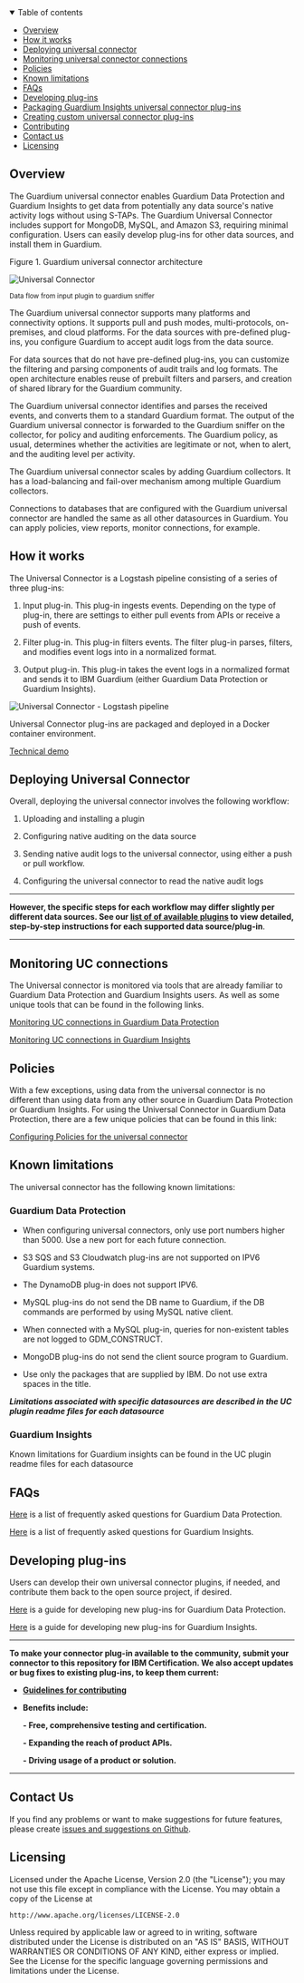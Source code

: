 <details open="open">
  <summary>Table of contents</summary>

  - [Overview](#overview)
  - [How it works](#how-it-works)
  - [Deploying universal connector](#deploying-universal-connector)
  - [Monitoring universal connector  connections](#monitoring-universal-connector-connections)
  - [Policies](#policies)
  - [Known limitations](#known-limitations)
  - [FAQs](#faqs)
  - [Developing plug-ins](developing-plug-ins)
  - [Packaging Guardium Insights universal connector plug-ins](#packaging-guardium-insights-universal-connector-plug-ins)
  - [Creating custom universal connector plug-ins](#creating-custom-universal-connector-plug-ins)
  - [Contributing](#contributing)
  - [Contact us](#contact-us)
  - [Licensing](#licensing)

</details>

## Overview

The Guardium universal connector enables Guardium Data Protection and Guardium Insights to get data from potentially any data source's native activity logs without using S-TAPs. The Guardium Universal Connector includes support for MongoDB, MySQL, and Amazon S3, requiring minimal configuration. Users can easily develop plug-ins for other data sources, and install them in Guardium.

Figure 1. Guardium universal connector architecture

![Universal Connector](/docs/images/guc.jpg)

<sub> Data flow from input plugin to guardium sniffer </sub>

The Guardium universal connector supports many platforms and connectivity options. It supports pull and push modes, multi-protocols, on-premises, and cloud platforms. For the data sources with pre-defined plug-ins, you configure Guardium to accept audit logs from the data source.

For data sources that do not have pre-defined plug-ins, you can customize the filtering and parsing components of audit trails and log formats. The open architecture enables reuse of prebuilt filters and parsers, and creation of shared library for the Guardium community.

The Guardium universal connector identifies and parses the received events, and converts them to a standard Guardium format. The output of the Guardium universal connector is forwarded to the Guardium sniffer on the collector, for policy and auditing enforcements. The Guardium policy, as usual, determines whether the activities are legitimate or not, when to alert, and the auditing level per activity.

The Guardium universal connector scales by adding Guardium collectors. It has a load-balancing and fail-over mechanism among multiple Guardium collectors.

Connections to databases that are configured with the Guardium universal connector are handled the same as all other datasources in Guardium. You can apply policies, view reports, monitor connections, for example.

## How it works

The Universal Connector is a Logstash pipeline consisting of a series of three plug-ins:

1. Input plug-in. This plug-in ingests events. Depending on the type of plug-in, there are settings to either pull events from APIs or receive a push of events.

2. Filter plug-in. This plug-in filters events. The filter plug-in parses, filters, and modifies event logs into in a normalized format. 

3. Output plug-in. This plug-in takes the event logs in a normalized format and sends it to IBM Guardium (either Guardium Data Protection or Guardium Insights). 

![Universal Connector - Logstash pipeline](/docs/images/uc_overview.png)

Universal Connector plug-ins are packaged and deployed in a Docker container environment.


[Technical demo](https://youtu.be/LAYhVoYMb28)

## Deploying Universal Connector

Overall, deploying the universal connector involves the following workflow:

1. Uploading and installing a plugin

2. Configuring native auditing on the data source

3. Sending native audit logs to the universal connector, using either a push or pull workflow. 

4. Configuring the universal connector to read the native audit logs
***
**However, the specific steps for each workflow may differ slightly per different data sources. See our [list of of available plugins](https://github.com/IBM/universal-connectors/blob/main/docs/available_plugins.md) to view detailed, step-by-step instructions for each supported data source/plug-in**.
***

## Monitoring UC connections

The Universal connector is monitored via tools that are already familiar to Guardium Data Protection and Guardium Insights users. As well as some unique tools that can be found in the following links. 

 [Monitoring UC connections in Guardium Data Protection](https://www.ibm.com/docs/en/guardium/11.4?topic=connector-monitoring-data-flow-status)

 [Monitoring UC connections in Guardium Insights](/docs/monitoring_GI.MD)

## Policies

With a few exceptions,  using data from the universal connector is no different than using data from any other source in Guardium Data Protection or Guardium Insights. For using the Universal Connector in Guardium Data Protection, there are a few unique policies that can be found in this link:

[Configuring Policies for the universal connector](https://www.ibm.com/docs/en/guardium/11.4?topic=connector-configuring-policies-universal)


## Known limitations

The universal connector has the following known limitations:

### Guardium Data Protection

 * When configuring universal connectors, only use port numbers higher than 5000. Use a new port for each future connection.

* S3 SQS and S3 Cloudwatch plug-ins are not supported on IPV6 Guardium systems.

* The DynamoDB plug-in does not support IPV6.

* MySQL plug-ins do not send the DB name to Guardium, if the DB commands are performed by using MySQL native client.

* When connected with a MySQL plug-in, queries for non-existent tables are not logged to GDM_CONSTRUCT.

* MongoDB plug-ins do not send the client source program to Guardium.

* Use only the packages that are supplied by IBM. Do not use extra spaces in the title.

***Limitations associated with specific datasources are described in the UC plugin readme files for each datasource***

### Guardium Insights

Known limitations for Guardium insights can be found in the UC plugin readme files for each datasource



## FAQs

[Here](docs/faqs_gdp.md) is a list of frequently asked questions for Guardium Data Protection. 

[Here](docs/faqs_gi.md) is a list of frequently asked questions for Guardium Insights. 


## Developing plug-ins

Users can develop their own universal connector plugins, if needed, and contribute them back to the open source project, if desired. 

[Here](docs/developing_plugins_gdp.md) is a guide for developing new plug-ins for Guardium Data Protection. 

[Here](docs/developing_plugins_gi.md) is a guide for developing new plug-ins for Guardium Insights. 

***
**To make your connector plug-in available to the community, submit your connector to this repository for IBM Certification. We also accept updates or bug fixes to existing plug-ins, to keep them current:**

- **[Guidelines for contributing](CONTRIBUTING.md)**
- **Benefits include:**

  **- Free, comprehensive testing and certification.**
  
  **- Expanding the reach of product APIs.** 
  
  **- Driving usage of a product or solution.**
***

## Contact Us
If you find any problems or want to make suggestions for future features, please create [issues and suggestions on Github](https://github.com/IBM/universal-connectors/issues).


## Licensing

Licensed under the Apache License, Version 2.0 (the "License");
you may not use this file except in compliance with the License.
You may obtain a copy of the License at

    http://www.apache.org/licenses/LICENSE-2.0

Unless required by applicable law or agreed to in writing, software
distributed under the License is distributed on an "AS IS" BASIS,
WITHOUT WARRANTIES OR CONDITIONS OF ANY KIND, either express or implied.
See the License for the specific language governing permissions and
limitations under the License.

